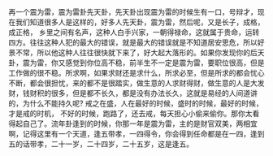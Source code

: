 再一个震为雷，震为雷卦先天卦，先天卦出现震为雷的时候生有一口，号辩才，现在我们知道很多人是这样的，好多人先天卦，震为雷，然后呢，又是长子，成格，成正格， 乡里之间有名声，这种人白手兴家，一朝得禄命，这就属于贵命，运转四方。往往这种人犯的最大的错误，就是最大的错误就是不知道居安思危，所以好景不常，所以他这种人往往很快就下来了，好大起大落形的。如果你发现你的后天卦，震为雷，你又感觉到你位高不稳，前半生不一定是震为雷，要职位很高，但是工作做的很不稳。所求啊，如果求财还是求什么，所求必至，但是所求的都会忧心不断，都会很担忧，来的都不是很踏实，做生意的人求财得财，做生意的人是大发财，钱财积的很多，但是都不长久，都是没有办法长久，这就是易经的人间道讲的，为什么不能持久呢? 戒之在盛，人在最好的时候，盛时的时候，最好的时候，才是戒的时机， 不好的时候，跑路了，还去戒，每天担心小偷来偷你。那你太看得起自己了。流年卦逢到的时候，你那一年是震为雷，主的是财官双美，两相宜啊，记得这里有一个天道，逢五带孝，一四得令，你会得到任命都是在一四，逢到五的话带孝，二十一岁，二十四岁，二十五岁，这是逢五。